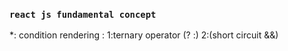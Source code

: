 ### `react js fundamental concept `

*: condition rendering : 
1:ternary operator (? :)
2:(short circuit &&)

